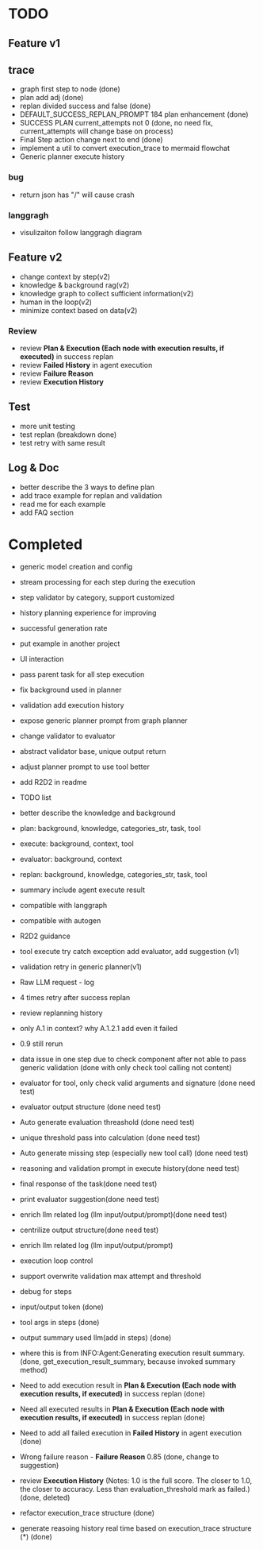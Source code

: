 # TODO

## Feature v1
## trace
- graph first step to node (done)
- plan add adj (done)
- replan divided success and false (done)
- DEFAULT_SUCCESS_REPLAN_PROMPT 184 plan enhancement (done)
- SUCCESS PLAN current_attempts not 0 (done, no need fix, current_attempts will change base on process)
- Final Step action change next to end (done)
- implement a util to convert execution_trace to mermaid flowchat
- Generic planner execute history

### bug
- return json has "/" will cause crash

### langgragh
- visulizaiton follow langgragh diagram

## Feature v2
- change context by step(v2)
- knowledge & background rag(v2)
- knowledge graph to collect sufficient information(v2)
- human in the loop(v2)
- minimize context based on data(v2)

### Review
- review **Plan & Execution (Each node with execution results, if executed)** in success replan
- review **Failed History** in agent execution
- review **Failure Reason**
- review **Execution History**

## Test
- more unit testing
- test replan (breakdown done)
- test retry with same result

## Log & Doc
- better describe the 3 ways to define plan
- add trace example for replan and validation
- read me for each example
- add FAQ section

# Completed
- generic model creation and config
- stream processing for each step during the execution
- step validator by category, support customized
- history planning experience for improving
- successful generation rate
- put example in another project
- UI interaction
- pass parent task for all step execution 
- fix background used in planner
- validation add execution history 
- expose generic planner prompt from graph planner 
- change validator to evaluator
- abstract validator base, unique output return
- adjust planner prompt to use tool better
- add R2D2 in readme
- TODO list
- better describe the knowledge and background

- plan: background, knowledge, categories_str, task, tool
- execute: background, context, tool
- evaluator: background, context
- replan: background, knowledge, categories_str, task, tool
- summary include agent execute result
- compatible with langgraph
- compatible with autogen
- R2D2 guidance
- tool execute try catch exception add evaluator, add suggestion (v1) 
- validation retry in generic planner(v1) 

- Raw LLM request - log
- 4 times retry after success replan
- review replanning history
- only A.1 in context? why A.1.2.1 add even it failed
- 0.9 still rerun
- data issue in one step due to check component after not able to pass generic validation (done with only check tool calling not content)
- evaluator for tool, only check valid arguments and signature (done need test)
- evaluator output structure (done need test)
- Auto generate evaluation threashold (done need test)
- unique threshold pass into calculation (done need test)
- Auto generate missing step (especially new tool call) (done need test)
- reasoning and validation prompt in execute history(done need test)
- final response of the task(done need test)
- print evaluator suggestion(done need test)
- enrich llm related log (llm input/output/prompt)(done need test)
- centrilize output structure(done need test)
- enrich llm related log (llm input/output/prompt)
- execution loop control
- support overwrite validation max attempt and threshold
- debug for steps 
- input/output token (done)
- tool args in steps (done)
- output summary used llm(add in steps) (done)
- where this is from  INFO:Agent:Generating execution result summary. (done, get_execution_result_summary, because invoked summary method)
- Need to add execution result in **Plan & Execution (Each node with execution results, if executed)** in success replan (done)
- Need all executed results in **Plan & Execution (Each node with execution results, if executed)** in success replan (done)
- Need to add all failed execution in **Failed History** in agent execution (done)
- Wrong failure reason - **Failure Reason** 0.85 (done, change to suggestion)
- review **Execution History** (Notes: 1.0 is the full score. The closer to 1.0, the closer to accuracy. Less than evaluation_threshold mark as failed.) (done, deleted)
- refactor execution_trace structure (done)
- generate reasoing history real time based on execution_trace structure (*) (done)